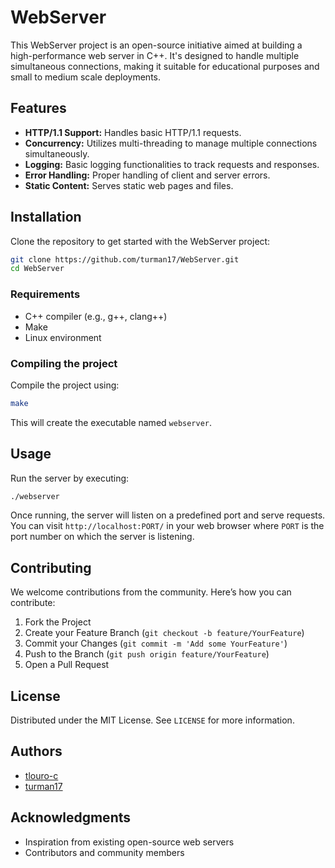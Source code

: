 # WebServer

This WebServer project is an open-source initiative aimed at building a high-performance web server in C++. It's designed to handle multiple simultaneous connections, making it suitable for educational purposes and small to medium scale deployments.

## Features

- **HTTP/1.1 Support:** Handles basic HTTP/1.1 requests.
- **Concurrency:** Utilizes multi-threading to manage multiple connections simultaneously.
- **Logging:** Basic logging functionalities to track requests and responses.
- **Error Handling:** Proper handling of client and server errors.
- **Static Content:** Serves static web pages and files.

## Installation

Clone the repository to get started with the WebServer project:

```bash
git clone https://github.com/turman17/WebServer.git
cd WebServer
```

### Requirements

- C++ compiler (e.g., g++, clang++)
- Make
- Linux environment

### Compiling the project

Compile the project using:

```bash
make
```

This will create the executable named `webserver`.

## Usage

Run the server by executing:

```bash
./webserver
```

Once running, the server will listen on a predefined port and serve requests. You can visit `http://localhost:PORT/` in your web browser where `PORT` is the port number on which the server is listening.

## Contributing

We welcome contributions from the community. Here’s how you can contribute:

1. Fork the Project
2. Create your Feature Branch (`git checkout -b feature/YourFeature`)
3. Commit your Changes (`git commit -m 'Add some YourFeature'`)
4. Push to the Branch (`git push origin feature/YourFeature`)
5. Open a Pull Request

## License

Distributed under the MIT License. See `LICENSE` for more information.

## Authors

- [tlouro-c](https://github.com/tlouro-c)
- [turman17](https://github.com/turman17)

## Acknowledgments

- Inspiration from existing open-source web servers
- Contributors and community members
